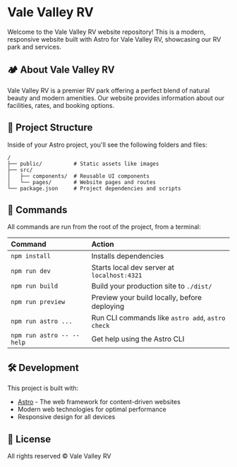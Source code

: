 # Vale Valley RV

Welcome to the Vale Valley RV website repository! This is a modern, responsive website built with Astro for Vale Valley RV, showcasing our RV park and services.

## 🏕️ About Vale Valley RV

Vale Valley RV is a premier RV park offering a perfect blend of natural beauty and modern amenities. Our website provides information about our facilities, rates, and booking options.

## 🚀 Project Structure

Inside of your Astro project, you'll see the following folders and files:

```text
/
├── public/          # Static assets like images
├── src/
│   ├── components/  # Reusable UI components
│   └── pages/       # Website pages and routes
└── package.json     # Project dependencies and scripts
```

## 🧞 Commands

All commands are run from the root of the project, from a terminal:

| Command                   | Action                                           |
| :------------------------ | :----------------------------------------------- |
| `npm install`             | Installs dependencies                            |
| `npm run dev`             | Starts local dev server at `localhost:4321`      |
| `npm run build`           | Build your production site to `./dist/`          |
| `npm run preview`         | Preview your build locally, before deploying     |
| `npm run astro ...`       | Run CLI commands like `astro add`, `astro check` |
| `npm run astro -- --help` | Get help using the Astro CLI                     |

## 🛠️ Development

This project is built with:

- [Astro](https://astro.build) - The web framework for content-driven websites
- Modern web technologies for optimal performance
- Responsive design for all devices

## 📝 License

All rights reserved © Vale Valley RV
